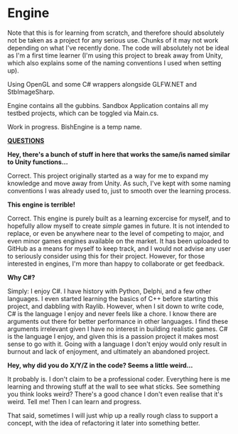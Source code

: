 # Engine

Note that this is for learning from scratch, and therefore should absolutely not be taken as a project for any serious use. Chunks of it may not work depending on what I've recently done. The code will absolutely not be ideal as I'm a first time learner (I'm using this project to break away from Unity, which also explains some of the naming conventions I used when setting up).

Using OpenGL and some C# wrappers alongside GLFW.NET and StbImageSharp.

Engine contains all the gubbins. Sandbox Application contains all my testbed projects, which can be toggled via Main.cs.

Work in progress. BishEngine is a temp name.

<ins>**QUESTIONS**</ins>

**Hey, there's a bunch of stuff in here that works the same/is named similar to Unity functions...**

Correct. This project originally started as a way for me to expand my knowledge and move away from Unity. As such, I've kept with some naming conventions I was already used to, just to smooth over the learning process.

**This engine is terrible!**

Correct. This engine is purely built as a learning excercise for myself, and to hopefully allow myself to create *simple* games in future. It is not intended to replace, or even be anywhere near to the level of competing to major, and even minor games engines available on the market. It has been uploaded to GitHub as a means for myself to keep track, and I would not advise any user to seriously consider using this for their project. However, for those interested in engines, I'm more than happy to collaborate or get feedback.

**Why C#?**

Simply: I enjoy C#. I have history with Python, Delphi, and a few other languages. I even started learning the basics of C++ before starting this project, and dabbling with Raylib. However, when I sit down to write code, C# is the language I enjoy and never feels like a chore. I know there are arguments out there for better performance in other languages. I find these arguments irrelevant given I have no interest in building realistic games. C# is the language I enjoy, and given this is a passion project it makes most sense to go with it. Going with a language I don't enjoy would only result in burnout and lack of enjoyment, and ultimately an abandoned project.

**Hey, why did you do X/Y/Z in the code? Seems a little weird...**

It probably is. I don't claim to be a professional coder. Everything here is me learning and throwing stuff at the wall to see what sticks. See something you think looks weird? There's a good chance I don't even realise that it's weird. Tell me! Then I can learn and progress.

That said, sometimes I will just whip up a really rough class to support a concept, with the idea of refactoring it later into something better.
